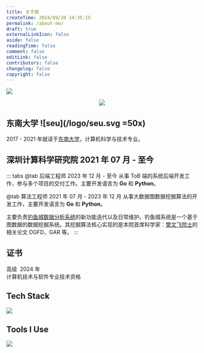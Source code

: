 ```yaml
---
title: 关于我
createTime: 2024/09/20 14:35:15
permalink: /about-me/
draft: true
externalLinkIcon: false
aside: false
readingTime: false
comment: false
editLink: false
contributors: false
changelog: false
copyright: false
---
```

![](/back-ground/github-header-image.png)

<div align=center>
  <img  src="https://readme-typing-svg.demolab.com?font=Fira+Code&weight=600&size=24&pause=1000&color=59c798&center=true&vCenter=true&random=false&width=280&lines=Welcome+to+my+blog">
</div>

##  东南大学  ![seu](/logo/seu.svg =50x)
2017 - 2021 年就读于[东南大学](https://www.seu.edu.cn/)，计算机科学与技术专业。

<CardGrid>
<LinkCard title="杨绍富" href="https://sfyangcs.github.io/"  icon="/avatar/ysf.jpg" description="实验室导师"/>
<LinkCard title="分布式无人车队列仿射变换" href="/pdf/thesis.pdf"  icon=skill-icons:ros-dark description="本科阶段毕业论文"/>
</CardGrid>

## 深圳计算科学研究院 <Badge>2021 年 07 月 - 至今</Badge>
::: tabs
@tab 后端工程师
<Badge>2023 年 12 月 - 至今</Badge>
从事 ToB 端的系统后端开发工作，参与多个项目的交付工作。主要开发语言为 **Go** 和 **Python**。

@tab 算法工程师
<Badge>2021 年 07 月 - 2023 年 12 月</Badge>
从事大数据图数据挖掘算法的开发工作，主要开发语言为 **Go** 和 **Python**。

主要负责[钓鱼城数据分析系统](https://www.sics.ac.cn/col8/index)的新功能迭代以及日常维护。钓鱼城系统是一个基于图数据的数据挖掘系统。其挖掘算法核心实现的是本院首席科学家：[樊文飞院士](https://baike.baidu.com/item/%E6%A8%8A%E6%96%87%E9%A3%9E/11051353)的相关论文 DGFD，GAR 等。
:::

## 证书
<LinkCard title="系统分析师" href="/pdf/certificate.pdf" target="_blank" icon="/icon/ruankao.png">
<div style="display: flex; gap: 8px;">
    <Badge>高级</Badge> <Badge>2024 年</Badge>
</div>
计算机技术与软件专业技术资格
</LinkCard>

## Tech Stack
<picture><img src="https://go-skill-icons.vercel.app/api/icons?i=go,py,gin,flask,redis,mysql,oracle,postgres,hadoop,kafka,etcd,grpc&perline=5"></picture>

## Tools I Use
<picture><img src="https://go-skill-icons.vercel.app/api/icons?i=vscode,goland,pycharm,dbeaver,git,github,kubernetes,docker,vercel,jenkins,grafana&perline=5"></picture>
